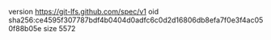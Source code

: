 version https://git-lfs.github.com/spec/v1
oid sha256:ce4595f307787bdf4b0404d0adfc6c0d2d16806db8efa7f0e3f4ac050f88b05e
size 5572
